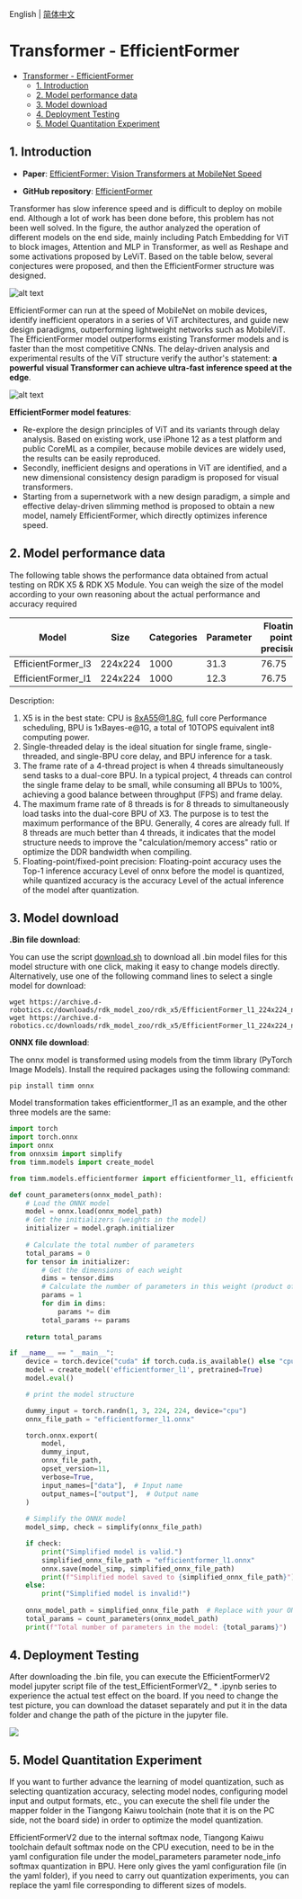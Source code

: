 English | [简体中文](./README_cn.md)

# Transformer - EfficientFormer

- [Transformer - EfficientFormer](#transformer---efficientformer)
  - [1. Introduction](#1-introduction)
  - [2. Model performance data](#2-model-performance-data)
  - [3. Model download](#3-model-download)
  - [4. Deployment Testing](#4-deployment-testing)
  - [5. Model Quantitation Experiment](#5-model-quantitation-experiment)


## 1. Introduction

- **Paper**: [EfficientFormer: Vision Transformers at MobileNet Speed](https://arxiv.org/abs/2206.01191)

- **GitHub repository**: [EfficientFormer](https://github.com/snap-research/EfficientFormer)

Transformer has slow inference speed and is difficult to deploy on mobile end. Although a lot of work has been done before, this problem has not been well solved. In the figure, the author analyzed the operation of different models on the end side, mainly including Patch Embedding for ViT to block images, Attention and MLP in Transformer, as well as Reshape and some activations proposed by LeViT. Based on the table below, several conjectures were proposed, and then the EfficientFormer structure was designed.

![alt text](./data/latency_profiling.png)

EfficientFormer can run at the speed of MobileNet on mobile devices, identify inefficient operators in a series of ViT architectures, and guide new design paradigms, outperforming lightweight networks such as MobileViT. The EfficientFormer model outperforms existing Transformer models and is faster than the most competitive CNNs. The delay-driven analysis and experimental results of the ViT structure verify the author's statement: **a powerful visual Transformer can achieve ultra-fast inference speed at the edge**.

![alt text](./data/EfficientFormer_architecture.png)

**EfficientFormer model features**:

- Re-explore the design principles of ViT and its variants through delay analysis. Based on existing work, use iPhone 12 as a test platform and public CoreML as a compiler, because mobile devices are widely used, the results can be easily reproduced.
- Secondly, inefficient designs and operations in ViT are identified, and a new dimensional consistency design paradigm is proposed for visual transformers.
- Starting from a supernetwork with a new design paradigm, a simple and effective delay-driven slimming method is proposed to obtain a new model, namely EfficientFormer, which directly optimizes inference speed.


## 2. Model performance data

The following table shows the performance data obtained from actual testing on RDK X5 & RDK X5 Module. You can weigh the size of the model according to your own reasoning about the actual performance and accuracy required

| Model              | Size    | Categories | Parameter | Floating point precision | Quantization accuracy | Latency/throughput (single-threaded) | Latency/throughput (multi-threaded) | Frame rate(FPS) |
| ------------------ | ------- | ---------- | --------- | ------------------------ | --------------------- | ------------------------------------ | ----------------------------------- | --------------- |
| EfficientFormer_l3 | 224x224 | 1000 | 31.3   | 76.75 | 76.05 | 17.55       | 65.56       | 60.52   |
| EfficientFormer_l1 | 224x224 | 1000 | 12.3   | 76.75 | 67.72 | 5.88        | 20.69       | 191.605 |

Description:
1. X5 is in the best state: CPU is 8xA55@1.8G, full core Performance scheduling, BPU is 1xBayes-e@1G, a total of 10TOPS equivalent int8 computing power.
2. Single-threaded delay is the ideal situation for single frame, single-threaded, and single-BPU core delay, and BPU inference for a task.
3. The frame rate of a 4-thread project is when 4 threads simultaneously send tasks to a dual-core BPU. In a typical project, 4 threads can control the single frame delay to be small, while consuming all BPUs to 100%, achieving a good balance between throughput (FPS) and frame delay.
4. The maximum frame rate of 8 threads is for 8 threads to simultaneously load tasks into the dual-core BPU of X3. The purpose is to test the maximum performance of the BPU. Generally, 4 cores are already full. If 8 threads are much better than 4 threads, it indicates that the model structure needs to improve the "calculation/memory access" ratio or optimize the DDR bandwidth when compiling.
5. Floating-point/fixed-point precision: Floating-point accuracy uses the Top-1 inference accuracy Level of onnx before the model is quantized, while quantized accuracy is the accuracy Level of the actual inference of the model after quantization.


## 3. Model download

**.Bin file download**:

You can use the script [download.sh](./model/download.sh) to download all .bin model files for this model structure with one click, making it easy to change models directly. Alternatively, use one of the following command lines to select a single model for download:

```shell
wget https://archive.d-robotics.cc/downloads/rdk_model_zoo/rdk_x5/EfficientFormer_l1_224x224_nv12.bin
wget https://archive.d-robotics.cc/downloads/rdk_model_zoo/rdk_x5/EfficientFormer_l1_224x224_nv12.bin
```

**ONNX file download**:

The onnx model is transformed using models from the timm library (PyTorch Image Models). Install the required packages using the following command:

```shell
pip install timm onnx
```

Model transformation takes efficientformer_l1 as an example, and the other three models are the same:

```Python
import torch
import torch.onnx
import onnx
from onnxsim import simplify
from timm.models import create_model

from timm.models.efficientformer import efficientformer_l1, efficientformer_l3

def count_parameters(onnx_model_path):
    # Load the ONNX model
    model = onnx.load(onnx_model_path)
    # Get the initializers (weights in the model)
    initializer = model.graph.initializer
    
    # Calculate the total number of parameters
    total_params = 0
    for tensor in initializer:
        # Get the dimensions of each weight
        dims = tensor.dims
        # Calculate the number of parameters in this weight (product of all dimensions)
        params = 1
        for dim in dims:
            params *= dim
        total_params += params
    
    return total_params

if __name__ == "__main__":
    device = torch.device("cuda" if torch.cuda.is_available() else "cpu")
    model = create_model('efficientformer_l1', pretrained=True)
    model.eval()

    # print the model structure

    dummy_input = torch.randn(1, 3, 224, 224, device="cpu")
    onnx_file_path = "efficientformer_l1.onnx"

    torch.onnx.export(
        model,
        dummy_input,
        onnx_file_path,
        opset_version=11,
        verbose=True,
        input_names=["data"],  # Input name
        output_names=["output"],  # Output name
    )
    
    # Simplify the ONNX model
    model_simp, check = simplify(onnx_file_path)

    if check:
        print("Simplified model is valid.")
        simplified_onnx_file_path = "efficientformer_l1.onnx"
        onnx.save(model_simp, simplified_onnx_file_path)
        print(f"Simplified model saved to {simplified_onnx_file_path}")
    else:
        print("Simplified model is invalid!")
        
    onnx_model_path = simplified_onnx_file_path  # Replace with your ONNX model path
    total_params = count_parameters(onnx_model_path)
    print(f"Total number of parameters in the model: {total_params}")
```

## 4. Deployment Testing

After downloading the .bin file, you can execute the EfficientFormerV2 model jupyter script file of the test_EfficientFormerV2_ * .ipynb series to experience the actual test effect on the board. If you need to change the test picture, you can download the dataset separately and put it in the data folder and change the path of the picture in the jupyter file.

![](./data/inference.png)


## 5. Model Quantitation Experiment

If you want to further advance the learning of model quantization, such as selecting quantization accuracy, selecting model nodes, configuring model input and output formats, etc., you can execute the shell file under the mapper folder in the Tiangong Kaiwu toolchain (note that it is on the PC side, not the board side) in order to optimize the model quantization.

EfficientFormerV2 due to the internal softmax node, Tiangong Kaiwu toolchain default softmax node on the CPU execution, need to be in the yaml configuration file under the model_parameters parameter node_info softmax quantization in BPU. Here only gives the yaml configuration file (in the yaml folder), if you need to carry out quantization experiments, you can replace the yaml file corresponding to different sizes of models.